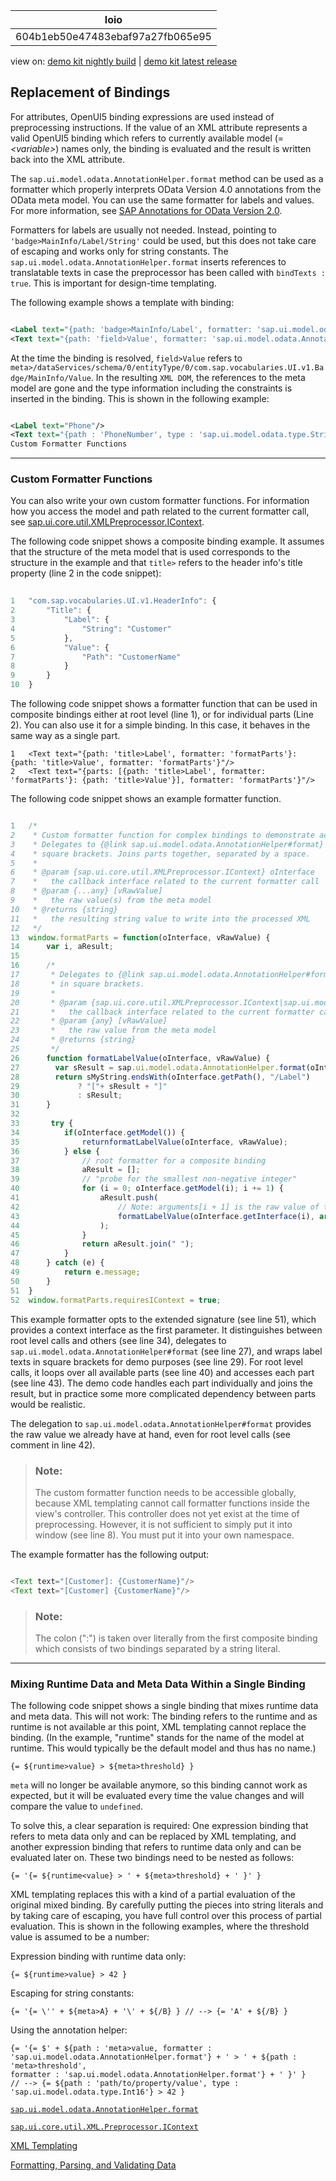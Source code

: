 <!-- loio604b1eb50e47483ebaf97a27fb065e95 -->

| loio |
| -----|
| 604b1eb50e47483ebaf97a27fb065e95 |

<div id="loio">

view on: [demo kit nightly build](https://sdk.openui5.org/nightly/#/topic/604b1eb50e47483ebaf97a27fb065e95) | [demo kit latest release](https://sdk.openui5.org/topic/604b1eb50e47483ebaf97a27fb065e95)</div>

## Replacement of Bindings

For attributes, OpenUI5 binding expressions are used instead of preprocessing instructions. If the value of an XML attribute represents a valid OpenUI5 binding which refers to currently available model \(= *<variable\>*\) names only, the binding is evaluated and the result is written back into the XML attribute.

The `sap.ui.model.odata.AnnotationHelper.format` method can be used as a formatter which properly interprets OData Version 4.0 annotations from the OData meta model. You can use the same formatter for labels and values. For more information, see [SAP Annotations for OData Version 2.0](http://www.sap.com/Protocols/SAPData).

Formatters for labels are usually not needed. Instead, pointing to `'badge>MainInfo/Label/String'` could be used, but this does not take care of escaping and works only for string constants. The `sap.ui.model.odata.AnnotationHelper.format` inserts references to translatable texts in case the preprocessor has been called with `bindTexts : true`. This is important for design-time templating.

The following example shows a template with binding:

```xml

<Label text="{path: 'badge>MainInfo/Label', formatter: 'sap.ui.model.odata.AnnotationHelper.format'}"/>
<Text text="{path: 'field>Value', formatter: 'sap.ui.model.odata.AnnotationHelper.format'}" />
```

At the time the binding is resolved, `field>Value` refers to `meta>/dataServices/schema/0/entityType/0/com.sap.vocabularies.UI.v1.Badge/MainInfo/Value`. In the resulting `XML DOM`, the references to the meta model are gone and the type information including the constraints is inserted in the binding. This is shown in the following example:

```xml

<Label text="Phone"/>
<Text text="{path : 'PhoneNumber', type : 'sap.ui.model.odata.type.String', constraints : {'maxLength':'30'}}" />
Custom Formatter Functions
```

***

### Custom Formatter Functions

You can also write your own custom formatter functions. For information how you access the model and path related to the current formatter call, see [sap.ui.core.util.XMLPreprocessor.IContext](https://sdk.openui5.org/api/sap.ui.core.util.XMLPreprocessor.IContext).

The following code snippet shows a composite binding example. It assumes that the structure of the meta model that is used corresponds to the structure in the example and that `title>` refers to the header info's title property \(line 2 in the code snippet\):

```js
                    
1   "com.sap.vocabularies.UI.v1.HeaderInfo": {
2       "Title": {
3           "Label": {
4               "String": "Customer"
5           },
6           "Value": {
7               "Path": "CustomerName"
8           }
9       }
10  }
```

The following code snippet shows a formatter function that can be used in composite bindings either at root level \(line 1\), or for individual parts \(Line 2\). You can also use it for a simple binding. In this case, it behaves in the same way as a single part.

```
1   <Text text="{path: 'title>Label', formatter: 'formatParts'}: {path: 'title>Value', formatter: 'formatParts'}"/>
2   <Text text="{parts: [{path: 'title>Label', formatter: 'formatParts'}: {path: 'title>Value'}], formatter: 'formatParts'}"/>
```

The following code snippet shows an example formatter function.

```js

1   /*
2    * Custom formatter function for complex bindings to demonstrate access to ith part of binding.
3    * Delegates to {@link sap.ui.model.odata.AnnotationHelper#format} and wraps label texts in
4    * square brackets. Joins parts together, separated by a space.
5    *
6    * @param {sap.ui.core.util.XMLPreprocessor.IContext} oInterface
7    *   the callback interface related to the current formatter call
8    * @param {...any} [vRawValue]
9    *   the raw value(s) from the meta model
10   * @returns {string}
11   *   the resulting string value to write into the processed XML
12   */
13  window.formatParts = function(oInterface, vRawValue) {
14      var i, aResult;
15
16      /*
17       * Delegates to {@link sap.ui.model.odata.AnnotationHelper#format} and wraps label texts
18       * in square brackets.
19       *
20       * @param {sap.ui.core.util.XMLPreprocessor.IContext|sap.ui.model.Context} oInterface
21       *   the callback interface related to the current formatter call
22       * @param {any} [vRawValue]
23       *   the raw value from the meta model
24       * @returns {string}
25       */
26      function formatLabelValue(oInterface, vRawValue) {
27        var sResult = sap.ui.model.odata.AnnotationHelper.format(oInterface, vRawValue);
28        return sMyString.endsWith(oInterface.getPath(), "/Label")
29             ? "["+ sResult + "]"
30             : sResult;
31      }
32  
33       try {
34          if(oInterface.getModel()) {
35              returnformatLabelValue(oInterface, vRawValue);
36          } else {
37              // root formatter for a composite binding
38              aResult = [];
39              // "probe for the smallest non-negative integer"
40              for (i = 0; oInterface.getModel(i); i += 1) {               
41                  aResult.push(
42                      // Note: arguments[i + 1] is the raw value of the ith part!
43                      formatLabelValue(oInterface.getInterface(i), arguments[i + 1])
44                  );
45              }
46              return aResult.join(" ");
47          }
48      } catch (e) {
49          return e.message;
50      }
51  }
52  window.formatParts.requiresIContext = true;
```

This example formatter opts to the extended signature \(see line 51\), which provides a context interface as the first parameter. It distinguishes between root level calls and others \(see line 34\), delegates to `sap.ui.model.odata.AnnotationHelper#format` \(see line 27\), and wraps label texts in square brackets for demo purposes \(see line 29\). For root level calls, it loops over all available parts \(see line 40\) and accesses each part \(see line 43\). The demo code handles each part individually and joins the result, but in practice some more complicated dependency between parts would be realistic.

The delegation to `sap.ui.model.odata.AnnotationHelper#format` provides the raw value we already have at hand, even for root level calls \(see comment in line 42\).

> ### Note:  
> The custom formatter function needs to be accessible globally, because XML templating cannot call formatter functions inside the view's controller. This controller does not yet exist at the time of preprocessing. However, it is not sufficient to simply put it into window \(see line 8\). You must put it into your own namespace.

The example formatter has the following output:

```js

<Text text="[Customer]: {CustomerName}"/>
<Text text="[Customer] {CustomerName}"/>
```

> ### Note:  
> The colon \(":"\) is taken over literally from the first composite binding which consists of two bindings separated by a string literal.

***

### Mixing Runtime Data and Meta Data Within a Single Binding

The following code snippet shows a single binding that mixes runtime data and meta data. This will not work: The binding refers to the runtime and as runtime is not available ar this point, XML templating cannot replace the binding. \(In the example, "runtime" stands for the name of the model at runtime. This would typically be the default model and thus has no name.\)

```
{= ${runtime>value} > ${meta>threshold} }
```

`meta` will no longer be available anymore, so this binding cannot work as expected, but it will be evaluated every time the value changes and will compare the value to `undefined`.

To solve this, a clear separation is required: One expression binding that refers to meta data only and can be replaced by XML templating, and another expression binding that refers to runtime data only and can be evaluated later on. These two bindings need to be nested as follows:

```
{= '{= ${runtime<value} > ' + ${meta>threshold} + ' }' }
```

XML templating replaces this with a kind of a partial evaluation of the original mixed binding. By carefully putting the pieces into string literals and by taking care of escaping, you have full control over this process of partial evaluation. This is shown in the following examples, where the threshold value is assumed to be a number:

Expression binding with runtime data only:

```
{= ${runtime>value} > 42 }
```

Escaping for string constants:

```
{= '{= \'' + ${meta>A} + '\' + ${/B} } // --> {= 'A' + ${/B} }
```

Using the annotation helper:

```
{= '{= $' + ${path : 'meta>value, formatter :
'sap.ui.model.odata.AnnotationHelper.format'} + ' > ' + ${path : 'meta>threshold',
formatter : 'sap.ui.model.odata.AnnotationHelper.format'} + ' }' }
// --> {= ${path : 'path/to/property/value', type : 'sap.ui.model.odata.type.Int16'} > 42 }
```

[`sap.ui.model.odata.AnnotationHelper.format`](https://sdk.openui5.org/api/sap.ui.model.odata.AnnotationHelper)

[`sap.ui.core.util.XML.Preprocessor.IContext`](https://sdk.openui5.org/api/sap.ui.core.util.XMLPreprocessor.IContext)

[XML Templating](XML_Templating_5ee619f.md "The XML templating concept enables you to use an XML view as a template. This template is transformed by an XML preprocessor on the source level, the XML DOM, at runtime just before an OpenUI5 control tree is created from the XML source.")

[Formatting, Parsing, and Validating Data](Formatting_Parsing_and_Validating_Data_07e4b92.md "Data that is presented on the UI often has to be converted so that is human readable and fits to the locale of the user. On the other hand, data entered by the user has to be parsed and validated to be understood by the data source. For this purpose, you use formatters and data types.")

